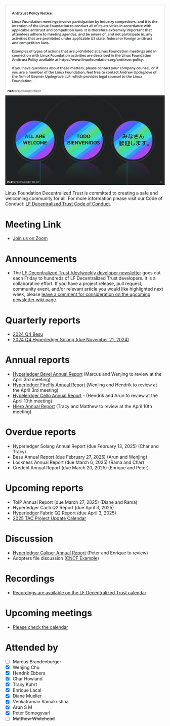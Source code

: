 [//]: # (SPDX-License-Identifier: CC-BY-4.0)

![Antitrust Policy Notice](../images/antitrust-policy-notice.png "Antitrust Policy Notice")
![All are Welcome in the LF Decentralized Trust Community](../images/all-are-welcome.png "All are Welcome in the LF Decentralized Trust Community")

Linux Foundation Decentralized Trust is committed to creating a safe and welcoming community for all. For more information please visit our Code of Conduct: [LF Decentralized Trust Code of Conduct](../../governing-documents/code-of-conduct.md).

# Meeting Link
- [Join us on Zoom](https://zoom-lfx.platform.linuxfoundation.org/meeting/95530440160?password=6e6b9a15-a635-497e-a6ce-078e6b1d2b49)

# Announcements
- The [LF Decentralized Trust /dev/weekly developer newsletter](https://lf-hyperledger.atlassian.net/wiki/spaces/DR/pages/17170445/dev+weekly+Newsletter) goes out each Friday to hundreds of LF Decentralized Trust developers. It is a collaborative effort. If you have a project release, pull request, community event, and/or relevant article you would like highlighted next week, please [leave a comment for consideration on the upcoming newsletter wiki page](https://lf-hyperledger.atlassian.net/wiki/spaces/DR/pages/75268141/2025).

# Quarterly reports
- [2024 Q4 Besu](https://github.com/LF-Decentralized-Trust/governance/pull/92)
- [2024 Q4 Hyperledger Solang (due November 21, 2024)](https://github.com/LF-Decentralized-Trust/governance/pull/96)

# Annual reports
- [Hyperledger Bevel Annual Report](https://github.com/LF-Decentralized-Trust/governance/pull/113) (Marcus and Wenjing to review at the April 3rd meeting)
- [Hyperledger FireFly Annual Report](https://github.com/LF-Decentralized-Trust/governance/pull/117) (Wenjing and Hendrik to review at the April 3rd meeting)
- [Hypelerdger Cello Annual Report](https://github.com/LF-Decentralized-Trust/governance/pull/118) - (Hendrik and Arun to review at the April 10th meeting)
- [Hiero Annual Report](https://github.com/LF-Decentralized-Trust/governance/pull/122) (Tracy and Matthew to review at the April 10th meeting)

# Overdue reports
- Hyperledger Solang Annual Report (due February 13, 2025) (Char and Tracy)
- Besu Annual Report (due February 27, 2025) (Arun and Wenjing)
- Lockness Annual Report (due March 6, 2025) (Rama and Char)
- Credebl Annual Report (due March 20, 2025) (Enrique and Peter)

# Upcoming reports
- ToIP Annual Report (due March 27, 2025) (Diane and Rama)
- Hyperledger Cacti Q2 Report (due April 3, 2025)
- Hyperledger Fabric Q2 Report (due April 3, 2025)
- [2025 TAC Project Update Calendar](../../project-updates/2025/2025-schedule.md)

# Discussion
- [Hyperledger Caliper Annual Report](https://github.com/LF-Decentralized-Trust/governance/pull/115) (Peter and Enrique to review)
- Adopters file discussion ([CNCF Example](https://github.com/cncf/toc/blob/main/FAQ.md#what-is-the-definition-of-an-adopter))

# Recordings
- [Recordings are available on the LF Decentralized Trust calendar](https://zoom-lfx.platform.linuxfoundation.org/meetings/lf-decentralized-trust)

# Upcoming meetings
- [Please check the calendar](https://zoom-lfx.platform.linuxfoundation.org/meetings/lf-decentralized-trust)

# Attended by

- [ ] ~~Marcus Brandenburger~~
- [x] Wenjing Chu
- [x] Hendrik Ebbers
- [x] Char Howland
- [x] Tracy Kuhrt
- [x] Enrique Lacal
- [x] Diane Mueller
- [x] Venkatraman Ramakrishna
- [x] Arun S M
- [x] Peter Somogyvari
- [ ] ~~Matthew Whitehead~~
